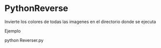 # PythonReverse
Invierte los colores de todas las imagenes  en el directorio donde se ejecuta

Ejemplo

  python Reverser.py
